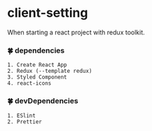 # client-setting
When starting a react project with redux toolkit.
<br />

### 🍀 dependencies
	1. Create React App
	2. Redux (--template redux)
	3. Styled Component
	4. react-icons


### 🍀 devDependencies
	1. ESlint
	2. Prettier